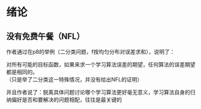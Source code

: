 # 绪论

## 没有免费午餐（NFL）

作者通过在p8的举例（二分类问题，f按均匀分布对误差求和），说明了：

对所有可能的目标函数，如果来求一个学习算法误差的期望，任何算法的误差期望都是相同的。  
（只是举了二分类这一特殊情况，并没有给出NFL的证明）

并且作者说了：脱离具体问题讨论哪个学习算法更好毫无意义，学习算法自身的归纳偏好是否和要解决的问题相配，往往是最关键的

## 



